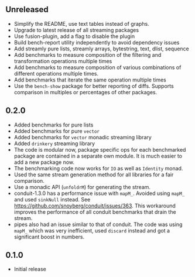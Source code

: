 ## Unreleased

* Simplify the README, use text tables instead of graphs.
* Upgrade to latest release of all streaming packages
* Use fusion-plugin, add a flag to disable the plugin
* Build bench-report utility independently to avoid dependency issues
* Add streamly pure lists, streamly arrays, bytestring, text, dlist, sequence
* Add benchmarks to measure composition of the filtering and
  transformation operations multiple times
* Add benchmarks to measure composition of various combinations of different
  operations multiple times.
* Add benchmarks that iterate the same operation multiple times
* Use the `bench-show` package for better reporting of diffs. Supports
  comparison in multiples or percentages of other packages.

## 0.2.0

* Added benchmarks for pure lists
* Added benchmarks for pure `vector`
* Added benchmarks for `vector` monadic streaming library
* Added `drinkery` streaming library
* The code is modular now, package specific ops for each benchmarked package
  are contained in a separate own module. It is much easier to add a new
  package now.
* The benchmarking code now works for `IO` as well as `Identity` monad.
* Used the same stream generation method for all libraries for a fair
  comparison.
* Use a monadic API (`unfoldrM`) for generating the stream.
* conduit-1.3.0 has a performance issue with `mapM_`. Avoided using `mapM_` and
  used `sinkNull` instead. See https://github.com/snoyberg/conduit/issues/363.
  This workaround improves the performance of all conduit benchmarks that drain
  the stream.
* pipes also had an issue similar to that of conduit. The code was using
  `mapM_` which was very inefficient, used `discard` instead and got a
  significant boost in numbers.

## 0.1.0

* Initial release
